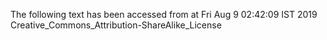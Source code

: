 The following text has been accessed from at Fri Aug 9 02:42:09 IST 2019
Creative_Commons_Attribution-ShareAlike_License
